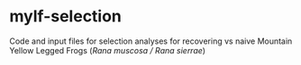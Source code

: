 # mylf-selection

Code and input files for selection analyses for recovering vs naive Mountain Yellow Legged Frogs (_Rana muscosa / Rana sierrae_)
